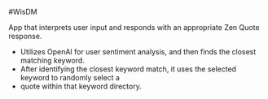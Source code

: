#WisDM

App that interprets user input and responds with an appropriate Zen Quote response.

* Utilizes OpenAI for user sentiment analysis, and then finds the closest matching keyword.
* After identifying the closest keyword match, it uses the selected keyword to randomly select a
* quote within that keyword directory.
